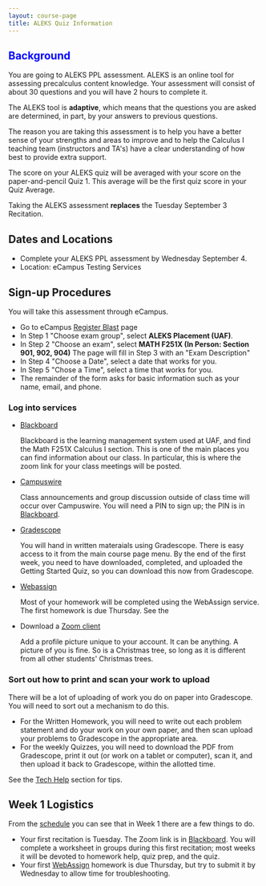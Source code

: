 ```yaml
---
layout: course-page
title: ALEKS Quiz Information
---
```


##  <span style="color:blue">Background</span>

You are going to ALEKS PPL assessment. ALEKS is an online tool for assessing precalculus content knowledge. Your assessment will consist of about 30 questions and you will have 2 hours to complete it.

The ALEKS tool is **adaptive**, which means that the questions you are asked are determined, in part, by your answers to previous questions. 

The reason you are taking this assessment is to help you have a better sense of your strengths and areas to improve and to help the Calculus I teaching team (instructors and TA's) have a clear understanding of how best to provide extra support.

The score on your ALEKS quiz will be averaged with your score on the paper-and-pencil Quiz 1. This average will be the first quiz score in your Quiz Average.

Taking the ALEKS assessment **replaces** the Tuesday September 3 Recitation.

## Dates and Locations

* Complete your ALEKS PPL assessment by Wednesday September 4.
* Location: eCampus Testing Services 

## Sign-up Procedures

You will take this assessment through eCampus.

* Go to eCampus [Register Blast](https://www.registerblast.com/uaf/Exam/List) page
* In Step 1 "Choose exam group", select **ALEKS Placement (UAF)**.
* In Step 2 "Choose an exam", select **MATH F251X (In Person: Section 901, 902, 904)**
  The page will fill in Step 3 with an "Exam Description"
* In Step 4 "Choose a Date", select a date that works for you.
* In Step 5 "Chose a Time", select a time that works for you.
* The remainder of the form asks for basic information such as your name, email, and phone.

### Log into services
    
*   [Blackboard](https://classes.alaska.edu)

    Blackboard is the learning management system used at UAF, and find the Math F251X Calculus I section. This is one of the main places you can find information about our class. In particular, this is where the zoom link for your class meetings will be posted.

*   [Campuswire]({{site.data.general.campuswire}}) 

    Class announcements and group discussion outside of class time will occur over Campuswire.  You will need a PIN to sign up; the PIN is in [Blackboard](http://classes.alaska.edu).

*   [Gradescope]({{site.data.general.gradescope}})

    You will hand in written materaials using Gradescope.  There is easy access to it from the main course page menu. By the end of the first week, you need to have downloaded, completed, and uploaded the Getting Started Quiz, so you can download this now from Gradescope.

*   [Webassign](webassign)

    Most of your homework will be completed using the WebAssign service.  The first homework is due Thursday.  See the 

*   Download a [Zoom client](https://zoom.us)

    Add a profile picture unique to your account. It can be anything.  A picture of you is fine.  So is a Christmas tree, so long as it is different from all other students' Christmas trees.

### Sort out how to print and scan your work to upload 

There will be a lot of uploading of work you do on paper into Gradescope. You will need to sort out a mechanism to do this.

- For the Written Homework, you will need to write out each problem statement and do your work on your own paper, and then scan upload your problems to Gradescope in the appropriate area.
- For the weekly Quizzes, you will need to download the PDF from Gradescope, print it out (or work on a tablet or computer), scan it, and then upload it back to Gradescope, within the allotted time.

See the [Tech Help](techHelp) section for tips.

## Week 1 Logistics

From the [schedule](assets/general/Spring2021/MATH251-Schedule.pdf) you can see that in Week 1 there are a few things to do.

- Your first recitation is Tuesday.  The Zoom link is in [Blackboard](https://classes.alaska.edu). You will complete a worksheet in groups during this first recitation; most weeks it will be devoted to homework help, quiz prep, and the quiz.
- Your first [WebAssign](webassign) homework is due Thursday, but try to submit it by Wednesday to allow time for troubleshooting.

